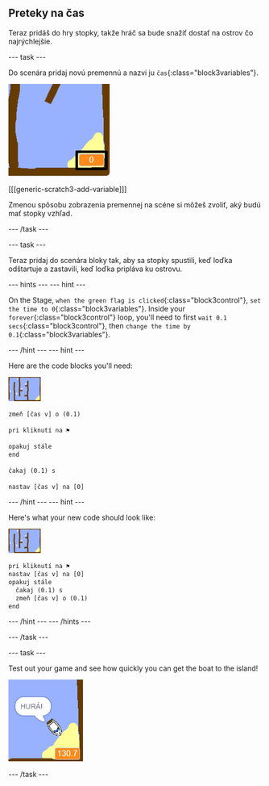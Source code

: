 ## Preteky na čas

Teraz pridáš do hry stopky, takže hráč sa bude snažiť dostať na ostrov čo najrýchlejšie.

\--- task \---

Do scenára pridaj novú premennú a nazvi ju `čas`{:class="block3variables"}.

![snímka obrazovky](images/boat-variable-annotated.png)

[[[generic-scratch3-add-variable]]]

Zmenou spôsobu zobrazenia premennej na scéne si môžeš zvoliť, aký budú mať stopky vzhľad.

\--- /task \---

\--- task \---

Teraz pridaj do scenára bloky tak, aby sa stopky spustili, keď loďka odštartuje a zastavili, keď loďka pripláva ku ostrovu.

\--- hints \--- \--- hint \---

On the Stage, `when the green flag is clicked`{:class="block3control"}, `set the time to 0`{:class="block3variables"}. Inside your `forever`{:class="block3control"} loop, you'll need to first `wait 0.1 secs`{:class="block3control"}, then `change the time by 0.1`{:class="block3variables"}.

\--- /hint \--- \--- hint \---

Here are the code blocks you'll need:

![stage](images/stage.png)

```blocks3
zmeň [čas v] o (0.1)

pri kliknutí na ⚑

opakuj stále
end

čakaj (0.1) s

nastav [čas v] na [0]
```

\--- /hint \--- \--- hint \---

Here's what your new code should look like:

![stage](images/stage.png)

```blocks3
pri kliknutí na ⚑
nastav [čas v] na [0]
opakuj stále 
  čakaj (0.1) s
  zmeň [čas v] o (0.1)
end
```

\--- /hint \--- \--- /hints \---

\--- /task \---

\--- task \---

Test out your game and see how quickly you can get the boat to the island!

![screenshot](images/boat-variable-test.png)

\--- /task \---